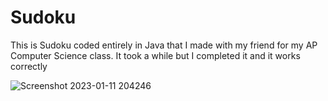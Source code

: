 # Sudoku
This is Sudoku coded entirely in Java that I made with my friend for my AP Computer Science class. It took a while but I completed it and it works correctly

![Screenshot 2023-01-11 204246](https://user-images.githubusercontent.com/84547105/211956011-0f5110bf-a395-451a-8ac1-90a7b3f58cb4.jpg)
